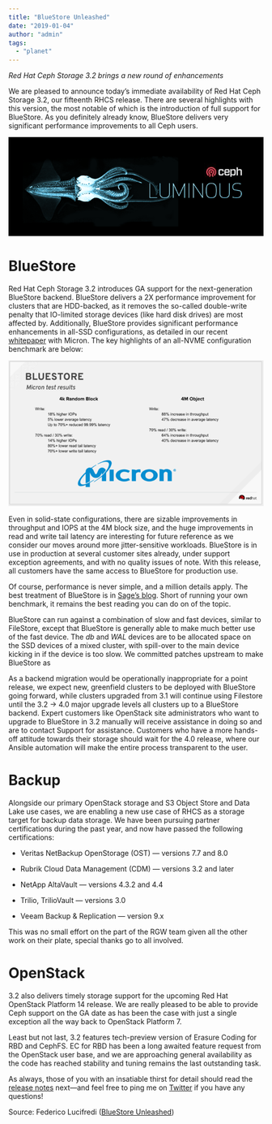 ```yaml
---
title: "BlueStore Unleashed"
date: "2019-01-04"
author: "admin"
tags: 
  - "planet"
---
```


_Red Hat Ceph Storage 3.2 brings a new round of enhancements_

We are pleased to announce today’s immediate availability of Red Hat Ceph Storage 3.2, our fifteenth RHCS release. There are several highlights with this version, the most notable of which is the introduction of full support for BlueStore. As you definitely already know, BlueStore delivers very significant performance improvements to all Ceph users.

[![Luminous Logo](images/8wViB9tV6QjB5uHKQBdvTR0xspap_small.png)](https://svbtleusercontent.com/8wViB9tV6QjB5uHKQBdvTR0xspap.png)

#  [](#bluestore_1) BlueStore

Red Hat Ceph Storage 3.2 introduces GA support for the next-generation BlueStore backend. BlueStore delivers a 2X performance improvement for clusters that are HDD-backed, as it removes the so-called double-write penalty that IO-limited storage devices (like hard disk drives) are most affected by. Additionally, BlueStore provides significant performance enhancements in all-SSD configurations, as detailed in our recent [whitepaper](http://bit.ly/2RhZqRW) with Micron. The key highlights of an all-NVME configuration benchmark are below:

[![BlueStore.png](images/cKHkMnEJRtKM6swNTxPNti0xspap_small.png)](https://svbtleusercontent.com/cKHkMnEJRtKM6swNTxPNti0xspap.png)

Even in solid-state configurations, there are sizable improvements in throughput and IOPS at the 4M block size, and the huge improvements in read and write tail latency are interesting for future reference as we consider our moves around more jitter-sensitive workloads. BlueStore is in use in production at several customer sites already, under support exception agreements, and with no quality issues of note. With this release, all customers have the same access to BlueStore for production use.

Of course, performance is never simple, and a million details apply. The best treatment of BlueStore is in [Sage’s blog](https://ceph.com/community/new-luminous-blueStore/). Short of running your own benchmark, it remains the best reading you can do on of the topic.

BlueStore can run against a combination of slow and fast devices, similar to FileStore, except that BlueStore is generally able to make much better use of the fast device. The _db_ and _WAL_ devices are to be allocated space on the SSD devices of a mixed cluster, with spill-over to the main device kicking in if the device is too slow. We committed patches upstream to make BlueStore as

As a backend migration would be operationally inappropriate for a point release, we expect new, greenfield clusters to be deployed with BlueStore going forward, while clusters upgraded from 3.1 will continue using Filestore until the 3.2 -> 4.0 major upgrade levels all clusters up to a BlueStore backend. Expert customers like OpenStack site administrators who want to upgrade to BlueStore in 3.2 manually will receive assistance in doing so and are to contact Support for assistance. Customers who have a more hands-off attitude towards their storage should wait for the 4.0 release, where our Ansible automation will make the entire process transparent to the user.

#  [](#backup_1) Backup

Alongside our primary OpenStack storage and S3 Object Store and Data Lake use cases, we are enabling a new use case of RHCS as a storage target for backup data storage. We have been pursuing partner certifications during the past year, and now have passed the following certifications:

- Veritas NetBackup OpenStorage (OST) — versions 7.7 and 8.0  
    
- Rubrik Cloud Data Management (CDM) — versions 3.2 and later  
    
- NetApp AltaVault — versions 4.3.2 and 4.4  
    
- Trilio, TrilioVault — versions 3.0
- Veeam Backup & Replication — version 9.x

This was no small effort on the part of the RGW team given all the other work on their plate, special thanks go to all involved.

#  [](#openstack_1) OpenStack

3.2 also delivers timely storage support for the upcoming Red Hat OpenStack Platform 14 release. We are really pleased to be able to provide Ceph support on the GA date as has been the case with just a single exception all the way back to OpenStack Platform 7.

Least but not last, 3.2 features tech-preview version of Erasure Coding for RBD and CephFS. EC for RBD has been a long awaited feature request from the OpenStack user base, and we are approaching general availability as the code has reached stability and tuning remains the last outstanding task.

As always, those of you with an insatiable thirst for detail should read the [release notes](https://access.redhat.com/documentation/en-us/red_hat_ceph_storage/3.2/html/release_notes/) next—and feel free to ping me on [Twitter](https://twitter.com/0xf2) if you have any questions!

Source: Federico Lucifredi ([BlueStore Unleashed](https://f2.svbtle.com/ceph-bluestore-unleashed))
